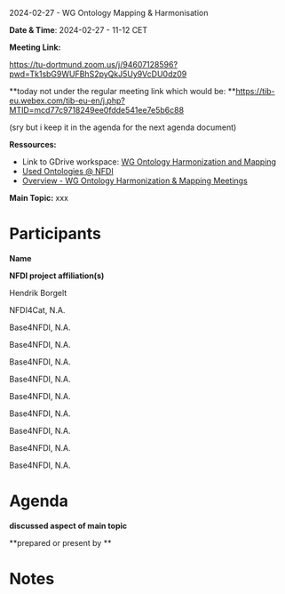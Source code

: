 <a id="_5l7hdhn1spdj"></a>2024\-02\-27 \- WG Ontology Mapping & Harmonisation

**Date & Time**: 2024\-02\-27 \- 11\-12 CET

**Meeting Link:**

[https://tu\-dortmund\.zoom\.us/j/94607128596?pwd=Tk1sbG9WUFBhS2pyQkJ5Uy9VcDU0dz09](https://tu-dortmund.zoom.us/j/94607128596?pwd=Tk1sbG9WUFBhS2pyQkJ5Uy9VcDU0dz09)

**today not under the regular meeting link which would be:
**[https://tib\-eu\.webex\.com/tib\-eu\-en/j\.php?MTID=mcd77c9718249ee0fdde541ee7e5b6c88](https://tib-eu.webex.com/tib-eu-en/j.php?MTID=mcd77c9718249ee0fdde541ee7e5b6c88)

\(sry but i keep it in the agenda for the next agenda document\)

**Ressources:**

- Link to GDrive workspace:
  [WG Ontology Harmonization and Mapping](https://drive.google.com/drive/folders/1hLgFgzp0cS_Pi8hpI9zOD7DcY3SUXRNH)
- [Used Ontologies @ NFDI](https://docs.google.com/spreadsheets/d/1UAfDKo2gKiaFldEeitMUcO8Gl1Fjyb_r_bp1V4JW0Es/edit#gid=0)
- [Overview \- WG Ontology Harmonization & Mapping Meetings](https://docs.google.com/document/d/14z6kuAdVaiflWUtjqk3LKt-hqg_DeaRCpLY7TFo1PoU/edit)

**Main Topic:** xxx

# <a id="_4in35gwl6myp"></a>Participants

**Name**

**NFDI project affiliation\(s\)**

Hendrik Borgelt

NFDI4Cat, N\.A\.

Base4NFDI, N\.A\.

Base4NFDI, N\.A\.

Base4NFDI, N\.A\.

Base4NFDI, N\.A\.

Base4NFDI, N\.A\.

Base4NFDI, N\.A\.

Base4NFDI, N\.A\.

Base4NFDI, N\.A\.

Base4NFDI, N\.A\.

# <a id="_3cakx2qk2ogo"></a>Agenda

**discussed aspect of main topic**

**prepared or present by **

# <a id="_71znd1hi3viy"></a>Notes
